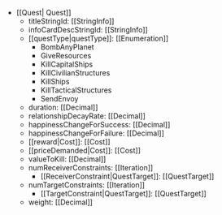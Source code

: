  * [[Quest| Quest]]
   * titleStringId: [[StringInfo]]
   * infoCardDescStringId: [[StringInfo]]
   * [[questType|questType]]: [[Enumeration]]
     * BombAnyPlanet
     * GiveResources
     * KillCapitalShips
     * KillCivilianStructures
     * KillShips
     * KillTacticalStructures
     * SendEnvoy
   * duration: [[Decimal]]
   * relationshipDecayRate: [[Decimal]]
   * happinessChangeForSuccess: [[Decimal]]
   * happinessChangeForFailure: [[Decimal]]
   * [[reward|Cost]]: [[Cost]]
   * [[priceDemanded|Cost]]: [[Cost]]
   * valueToKill: [[Decimal]]
   * numReceiverConstraints: [[Iteration]]
     * [[ReceiverConstraint|QuestTarget]]: [[QuestTarget]]
   * numTargetConstraints: [[Iteration]]
     * [[TargetConstraint|QuestTarget]]: [[QuestTarget]]
   * weight: [[Decimal]]

